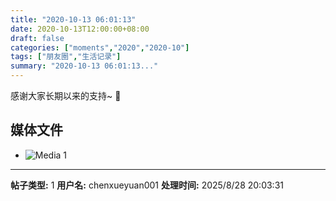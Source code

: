 ```yaml
---
title: "2020-10-13 06:01:13"
date: 2020-10-13T12:00:00+08:00
draft: false
categories: ["moments","2020","2020-10"]
tags: ["朋友圈","生活记录"]
summary: "2020-10-13 06:01:13..."
---
```


感谢大家长期以来的支持~ 🥰

## 媒体文件

- ![Media 1](/Moments/photos/2020-10-13/202010130601130.jpg)

---

**帖子类型:** 1
**用户名:** chenxueyuan001
**处理时间:** 2025/8/28 20:03:31